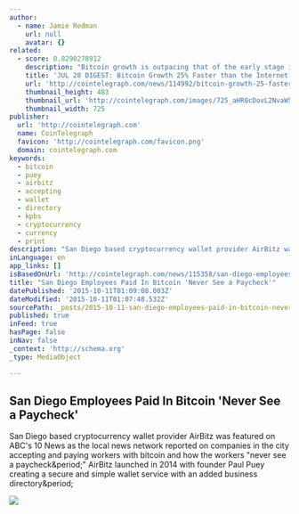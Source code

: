 ```yaml
---
author:
  - name: Jamie Redman
    url: null
    avatar: {}
related:
  - score: 0.8290278912
    description: "Bitcoin growth is outpacing that of the early stage internet by almost 25%; an Estonian Angel List service will utilize Bitcoin's blockchain to secure its marketplace, and more top stories for July 28. In terms of investment, Bitcoin growth is outpacing that of the early stage internet by almost 25%, according to the latest figures compiled by IB Times UK."
    title: 'JUL 28 DIGEST: Bitcoin Growth 25% Faster than the Internet in 90s; Estonian Angel List Service Secures Marketplace with BTC Blockchain'
    url: 'http://cointelegraph.com/news/114992/bitcoin-growth-25-faster-than-the-internet-in-90s-estonian-angel-list-service-secures-marketplace-with-btc-blockchain'
    thumbnail_height: 483
    thumbnail_url: 'http://cointelegraph.com/images/725_aHR0cDovL2NvaW50ZWxlZ3JhcGguY29tL3N0b3JhZ2UvdXBsb2Fkcy92aWV3Lzk5MTkyNTk1NTE2YTJkMjFlYzE5NmJlZDM2MjYyNDQ1LnBuZw==.jpg'
    thumbnail_width: 725
publisher:
  url: 'http://cointelegraph.com'
  name: CoinTelegraph
  favicon: 'http://cointelegraph.com/favicon.png'
  domain: cointelegraph.com
keywords:
  - bitcoin
  - puey
  - airbitz
  - accepting
  - wallet
  - directory
  - kpbs
  - cryptocurrency
  - currency
  - print
description: "San Diego based cryptocurrency wallet provider AirBitz was featured on ABC's 10 News as the local news network reported on companies in the city accepting and paying workers with bitcoin and how the workers \"never see a paycheck.\" AirBitz launched in 2014 with founder Paul Puey creating a secure and simple wallet service with an added business directory."
inLanguage: en
app_links: []
isBasedOnUrl: 'http://cointelegraph.com/news/115358/san-diego-employees-paid-in-bitcoin-never-see-a-paycheck'
title: "San Diego Employees Paid In Bitcoin 'Never See a Paycheck'"
datePublished: '2015-10-11T01:09:08.003Z'
dateModified: '2015-10-11T01:07:48.532Z'
sourcePath: _posts/2015-10-11-san-diego-employees-paid-in-bitcoin-never-see-a-paycheck.md
published: true
inFeed: true
hasPage: false
inNav: false
_context: 'http://schema.org'
_type: MediaObject

---
```

<article style=""><h1>San Diego Employees Paid In Bitcoin 'Never See a Paycheck'</h1><p>San Diego based cryptocurrency wallet provider AirBitz was featured on ABC's 10 News as the local news network reported on companies in the city accepting and paying workers with bitcoin and how the workers "never see a paycheck&amp;period;" AirBitz launched in 2014 with founder Paul Puey creating a secure and simple wallet service with an added business directory&amp;period;</p><img src="http://cointelegraph.com/images/725_aHR0cDovL2NvaW50ZWxlZ3JhcGguY29tL3N0b3JhZ2UvdXBsb2Fkcy92aWV3LzU0NzdmOTRmZTkzMWIzMWJhY2U2NjFhOTdmZDQ0ZTVlLnBuZw==.jpg" /></article>
